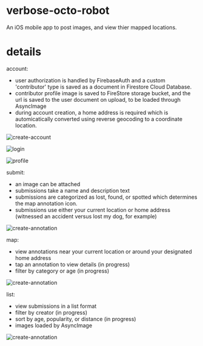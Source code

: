 # verbose-octo-robot

An iOS mobile app to post images, and view thier mapped locations.


# details

account: 
- user authorization is handled by FirebaseAuth and a custom 'contributor' type is saved as a document in Firestore Cloud Database.  
- contributor profile image is saved to FireStore storage bucket, and the url is saved to the user document on upload, to be loaded through AsyncImage
- during account creation, a home address is required which is automicatically converted using reverse geocoding to a coordinate location.

![create-account](https://github.com/Pierre81385/verbose-octo-robot-swfitui/blob/main/readme_assets/create_account.png?raw=true) 

![login](https://github.com/Pierre81385/verbose-octo-robot-swfitui/blob/main/readme_assets/login.png?raw=true)

![profile](https://github.com/Pierre81385/verbose-octo-robot-swfitui/blob/main/readme_assets/view_profile.png?raw=true)

submit:
- an image can be attached
- submissions take a name and description text
- submissions are categorized as lost, found, or spotted which determines the map annotation icon.
- submissions use either your current location or home address (witnessed an accident versus lost my dog, for example)

![create-annotation](https://github.com/Pierre81385/verbose-octo-robot-swfitui/blob/main/readme_assets/create_annotation.png?raw=true)

map:
- view annotations near your current location or around your designated home address
- tap an annotation to view details (in progress)
- filter by category or age (in progress)

![create-annotation](https://github.com/Pierre81385/verbose-octo-robot-swfitui/blob/main/readme_assets/map_annotation2.png?raw=true)

list: 
- view submissions in a list format
- filter by creator (in progress)
- sort by age, popularity, or distance (in progress)
- images loaded by AsyncImage

![create-annotation](https://github.com/Pierre81385/verbose-octo-robot-swfitui/blob/main/readme_assets/list_annotations2.png?raw=true)

